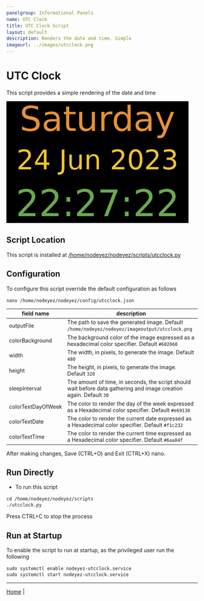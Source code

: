 ```yaml
---
panelgroup: Informational Panels
name: UTC Clock
title: UTC Clock Script
layout: default
description: Renders the date and time. Simple
imageurl: ../images/utcclock.png
---
```


# UTC Clock

This script provides a simple rendering of the date and time

![sample image depicting the date and time](../images/utcclock.png)

## Script Location
This script is installed at
[/home/nodeyez/nodeyez/scripts/utcclock.py](../scripts/utcclock.py)

## Configuration

To configure this script override the default configuration as follows

```shell
nano /home/nodeyez/nodeyez/config/utcclock.json
```

| field name | description |
| --- | --- |
| outputFile | The path to save the generated image. Default `/home/nodeyez/nodeyez/imageoutput/utcclock.png` |
| colorBackground | The background color of the image expressed as a hexadecimal color specifier. Default `#602060` |
| width | The width, in pixels, to generate the image. Default `480` |
| height | The height, in pixels, to generate the image. Default `320` |
| sleepInterval | The amount of time, in seconds, the script should wait before data gathering and image creation again. Default `30` |
| colorTextDayOfWeek | The color to render the day of the week expressed as a Hexadecimal color specifier. Default `#e69138` |
| colorTextDate | The color to render the current date expressed as a Hexadecimal color specifier. Default `#f1c232` |
| colorTextTime | The color to render the current time expressed as a Hexadecimal color specifier. Default `#6aa84f` |

After making changes, Save (CTRL+O) and Exit (CTRL+X) nano.

## Run Directly

* To run this script

```shell
cd /home/nodeyez/nodeyez/scripts
./utcclock.py
```

Press CTRL+C to stop the process

## Run at Startup

To enable the script to run at startup, as the privileged user run the following

```shell
sudo systemctl enable nodeyez-utcclock.service
sudo systemctl start nodeyez-utcclock.service
```

---

[Home](../) | 


